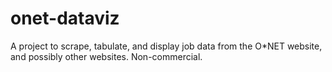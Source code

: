 # onet-dataviz
A project to scrape, tabulate, and display job data from the O*NET website, and possibly other websites. Non-commercial. 
